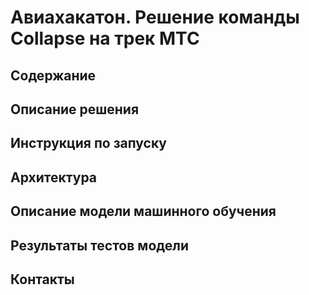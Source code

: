 # Авиахакатон. Решение команды Collapse на трек МТС

## Содержание

## Описание решения

## Инструкция по запуску

## Архитектура

## Описание модели машинного обучения

## Результаты тестов модели

## Контакты

